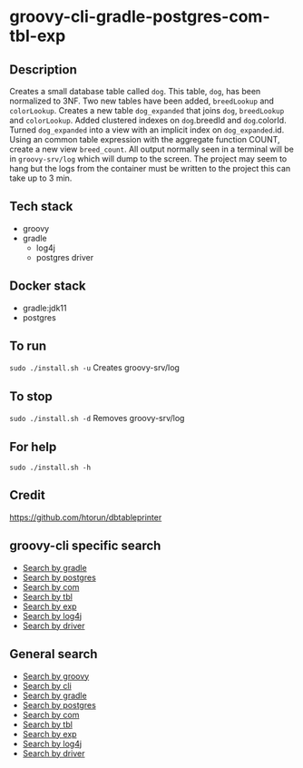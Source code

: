 # groovy-cli-gradle-postgres-com-tbl-exp

## Description
Creates a small database table
called `dog`. This table, `dog`, has been normalized to 3NF.
Two new tables have been added, `breedLookup` and `colorLookup`.
Creates a new table `dog_expanded` that joins
`dog`, `breedLookup` and `colorLookup`. Added clustered indexes on
`dog`.breedId and `dog`.colorId. Turned `dog_expanded` into a view with an
implicit index on `dog_expanded`.id. Using an common table expression with the aggregate function
COUNT, create a new view `breed_count`. All output normally
seen in a terminal will be in `groovy-srv/log` which will dump to the screen. The project may seem to hang but the logs from the container must be written to the project this can take up to 3 min.

## Tech stack
- groovy
- gradle
  - log4j
  - postgres driver

## Docker stack
- gradle:jdk11
- postgres

## To run
`sudo ./install.sh -u`
Creates groovy-srv/log

## To stop
`sudo ./install.sh -d`
Removes groovy-srv/log

## For help
`sudo ./install.sh -h`

## Credit
https://github.com/htorun/dbtableprinter

## groovy-cli specific search
- [Search by gradle](https://github.com/bearddan2000?tab=repositories&q=groovy-cli-gradle&type=&language=&sort=)
- [Search by postgres](https://github.com/bearddan2000?tab=repositories&q=groovy-cli-postgres&type=&language=&sort=)
- [Search by com](https://github.groovy-cli-com/bearddan2000?tab=repositories&q=java-cli-com&type=&language=&sort=)
- [Search by tbl](https://github.com/bearddan2000?tab=repositories&q=groovy-cli-tbl&type=&language=&sort=)
- [Search by exp](https://github.com/bearddan2000?tab=repositories&q=groovy-cli-exp&type=&language=&sort=)
- [Search by log4j](https://github.com/bearddan2000?tab=repositories&q=groovy-cli-log4j&type=&language=&sort=)
- [Search by driver](https://github.com/bearddan2000?tab=repositories&q=groovy-cli-driver&type=&language=&sort=)

## General search
- [Search by groovy](https://github.com/bearddan2000?tab=repositories&q=java&type=&language=&sort=)
- [Search by cli](https://github.com/bearddan2000?tab=repositories&q=cli&type=&language=&sort=)
- [Search by gradle](https://github.com/bearddan2000?tab=repositories&q=gradle&type=&language=&sort=)
- [Search by postgres](https://github.com/bearddan2000?tab=repositories&q=postgres&type=&language=&sort=)
- [Search by com](https://github.com/bearddan2000?tab=repositories&q=com&type=&language=&sort=)
- [Search by tbl](https://github.com/bearddan2000?tab=repositories&q=tbl&type=&language=&sort=)
- [Search by exp](https://github.com/bearddan2000?tab=repositories&q=exp&type=&language=&sort=)
- [Search by log4j](https://github.com/bearddan2000?tab=repositories&q=log4j&type=&language=&sort=)
- [Search by driver](https://github.com/bearddan2000?tab=repositories&q=driver&type=&language=&sort=)
